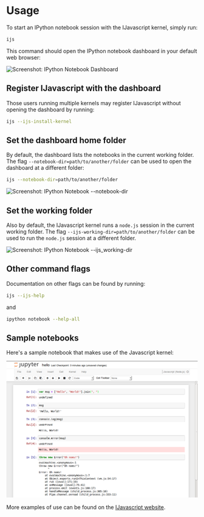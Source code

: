 # Usage

To start an IPython notebook session with the IJavascript kernel, simply run:

```sh
ijs
```

This command should open the IPython notebook dashboard in your default web
browser:

![Screenshot: IPython Notebook
Dashboard](../images/screenshot-dashboard-home.png)

## Register IJavascript with the dashboard

Those users running multiple kernels may register IJavascript without opening
the dashboard by running:

```sh
ijs --ijs-install-kernel
```

## Set the dashboard home folder

By default, the dashboard lists the notebooks in the current working folder. The
flag `--notebook-dir=path/to/another/folder` can be used to open the dashboard
at a different folder:

```sh
ijs --notebook-dir=path/to/another/folder
```

![Screenshot: IPython Notebook
--notebook-dir](../images/screenshot-dashboard-dir.png)

## Set the working folder

Also by default, the IJavascript kernel runs a `node.js` session in the current
working folder. The flag `--ijs-working-dir=path/to/another/folder` can be used
to run the `node.js` session at a different folder.

![Screenshot: IPython Notebook
--ijs_working-dir](../images/screenshot-notebook-dir.png)

## Other command flags

Documentation on other flags can be found by running:

```sh
ijs --ijs-help
```

and

```sh
ipython notebook --help-all
```

## Sample notebooks

Here's a sample notebook that makes use of the Javascript kernel:

![Screenshot: Notebook Hello Sample](../images/screenshot-notebook-hello.png)

More examples of use can be found on the [IJavascript
website](https:///n-riesco.github.io/ijavascript/index.html).
